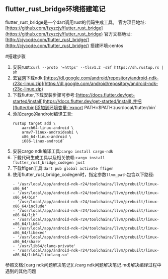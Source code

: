 flutter_rust_bridge环境搭建笔记
-------------------------
flutter_rust_bridge是一个dart调用rust的代码生成工具。
官方项目地址:[https://github.com/fzyzcjy/flutter_rust_bridge](https://github.com/fzyzcjy/flutter_rust_bridge)
官方文档地址:[http://cjycode.com/flutter_rust_bridge/](http://cjycode.com/flutter_rust_bridge/)
搭建环境:centos

#搭建步骤
1. 安装rust:`curl --proto '=https' --tlsv1.2 -sSf https://sh.rustup.rs | sh`
2. 去[官网](https://developer.android.google.cn/ndk/downloads/index.html)下载ndk:[https://dl.google.com/android/repository/android-ndk-r23c-linux.zip](https://dl.google.com/android/repository/android-ndk-r23c-linux.zip) 
3. 下载flutter,下载安装步骤可参考:[https://docs.flutter.dev/get-started/install](https://docs.flutter.dev/get-started/install).并把[flutter/bin]添加到环境变量:`export PATH=$PATH:/usr/local/flutter/bin`
4. 添加cargo的android编译工具:
	````
	rustup target add \
	    aarch64-linux-android \
	    armv7-linux-androideabi \
	    x86_64-linux-android \
	    i686-linux-android`
	````
5. 安装cargo ndk编译工具:`cargo install cargo-ndk`
6. 下载代码生成工具以及相关依赖:`cargo install flutter_rust_bridge_codegen just`
7. 下载ffigen工具:`dart pub global activate ffigen`
8. 使用flutter_rust_bridge_codegen时，指定参数`llvm_path`包含以下路径:
	````
	- '/usr/local/app/android-ndk-r24/toolchains/llvm/prebuilt/linux-x86_64'
	- '/usr/local/app/android-ndk-r24/toolchains/llvm/prebuilt/linux-x86_64/bin'
	- '/usr/local/app/android-ndk-r24/toolchains/llvm/prebuilt/linux-x86_64/include'
	- '/usr/local/app/android-ndk-r24/toolchains/llvm/prebuilt/linux-x86_64/lib'
	- '/usr/local/app/android-ndk-r24/toolchains/llvm/prebuilt/linux-x86_64/lib64'
	- '/usr/local/app/android-ndk-r24/toolchains/llvm/prebuilt/linux-x86_64/libexec'
	- '/usr/local/app/android-ndk-r24/toolchains/llvm/prebuilt/linux-x86_64/share'
	- '/usr/lib64/clang-private'
	- '/usr/local/app/android-ndk-r24/toolchains/llvm/prebuilt/linux-x86_64/lib64/libclang.so'
	````

参照文档:[carg ndk问题解决笔记](./carg ndk问题解决笔记.md)解决编译过程中遇到的其他问题